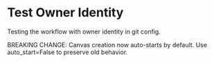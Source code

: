 # Test Owner Identity

Testing the workflow with owner identity in git config.

BREAKING CHANGE: Canvas creation now auto-starts by default. Use auto_start=False to preserve old behavior.
